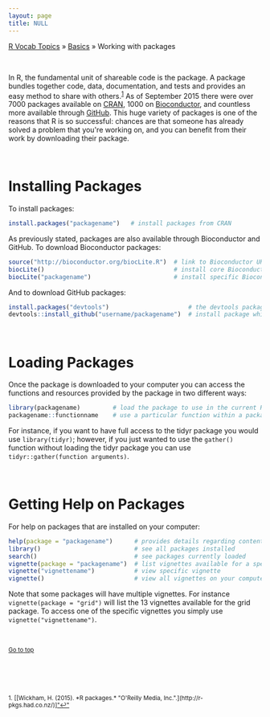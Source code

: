 ```yaml
---
layout: page
title: NULL
---
```

<style>
#div {
#    text-align: justify;
#    text-justify: inter-word;
#}
</style>

[R Vocab Topics](index) &#187; [Basics](basics) &#187; Working with packages

<br>

In R, the fundamental unit of shareable code is the package.  A package bundles together code, data, documentation, and tests and provides an easy method to share with others.<sup><a href="#fn1" id="ref1">1</a></sup>  As of September 2015 there were over 7000 packages available on [CRAN](https://cran.r-project.org), 1000 on [Bioconductor](https://www.bioconductor.org), and countless more available through [GitHub](https://github.com).  This huge variety of packages is one of the reasons that R is so successful: chances are that someone has already solved a problem that you're working on, and you can benefit from their work by downloading their package.

<br>

# Installing Packages
To install packages: 

```r
install.packages("packagename")   # install packages from CRAN
```

As previously stated, packages are also available through Bioconductor and GitHub.  To download Bioconductor packages:

```r
source("http://bioconductor.org/biocLite.R")  # link to Bioconductor URL
biocLite()                                    # install core Bioconductor packages
biocLite("packagename")                       # install specific Bioconductor package
```

And to download GitHub packages:

```r
install.packages("devtools")                      # the devtools package provides a simply function to download GitHub packages
devtools::install_github("username/packagename")  # install package which exists at github.com/username/packagename
```

<br>

# Loading Packages
Once the package is downloaded to your computer you can access the functions and resources provided by the package in two different ways:

```r
library(packagename)         # load the package to use in the current R session
packagename::functionname    # use a particular function within a package without loading the package
```

For instance, if you want to have full access to the tidyr package you would use `library(tidyr)`; however, if you just wanted to use the `gather()` function without loading the tidyr package you can use `tidyr::gather(function arguments)`.

<br>

# Getting Help on Packages
For help on packages that are installed on your computer:


```r
help(package = "packagename")      # provides details regarding contents of a package
library()                          # see all packages installed 
search()                           # see packages currently loaded
vignette(package = "packagename")  # list vignettes available for a specific package
vignette("vignettename")           # view specific vignette
vignette()                         # view all vignettes on your computer
```

Note that some packages will have multiple vignettes.  For instance `vignette(package = "grid")` will list the 13 vignettes available for the grid package.  To access one of the specific vignettes you simply use `vignette("vignettename")`. 

<br>

<small><a href="#">Go to top</a></small>

<br>
<br>
<br><br>
<sup id="fn1">1. [[Wickham, H. (2015). *R packages.* "O'Reilly Media, Inc.".](http://r-pkgs.had.co.nz/)]<a href="#ref1" title="Jump back to footnote 1 in the text.">"&#8617;"</a><sup>
